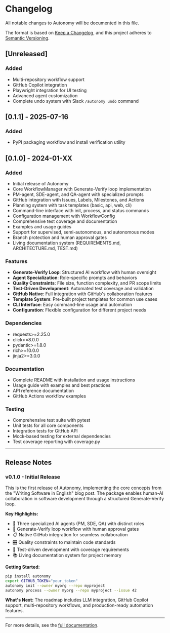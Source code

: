 # Changelog

All notable changes to Autonomy will be documented in this file.

The format is based on [Keep a Changelog](https://keepachangelog.com/en/1.0.0/),
and this project adheres to [Semantic Versioning](https://semver.org/spec/v2.0.0.html).

## [Unreleased]

### Added
- Multi-repository workflow support
- GitHub Copilot integration
- Playwright integration for UI testing
- Advanced agent customization
- Complete undo system with Slack `/autonomy undo` command

## [0.1.1] - 2025-07-16
### Added
- PyPI packaging workflow and install verification utility

## [0.1.0] - 2024-01-XX

### Added
- Initial release of Autonomy
- Core WorkflowManager with Generate-Verify loop implementation
- PM-agent, SDE-agent, and QA-agent with specialized prompts
- GitHub integration with Issues, Labels, Milestones, and Actions
- Planning system with task templates (basic, api, web, cli)
- Command-line interface with init, process, and status commands
- Configuration management with WorkflowConfig
- Comprehensive test coverage and documentation
- Examples and usage guides
- Support for supervised, semi-autonomous, and autonomous modes
- Branch protection and human approval gates
- Living documentation system (REQUIREMENTS.md, ARCHITECTURE.md, TEST.md)

### Features
- **Generate-Verify Loop**: Structured AI workflow with human oversight
- **Agent Specialization**: Role-specific prompts and behaviors
- **Quality Constraints**: File size, function complexity, and PR scope limits
- **Test-Driven Development**: Automated test coverage and validation
- **GitHub Native**: Full integration with GitHub's collaboration features
- **Template System**: Pre-built project templates for common use cases
- **CLI Interface**: Easy command-line usage and automation
- **Configuration**: Flexible configuration for different project needs

### Dependencies
- requests>=2.25.0
- click>=8.0.0
- pydantic>=1.8.0
- rich>=10.0.0
- jinja2>=3.0.0

### Documentation
- Complete README with installation and usage instructions
- Usage guide with examples and best practices
- API reference documentation
- GitHub Actions workflow examples

### Testing
- Comprehensive test suite with pytest
- Unit tests for all core components
- Integration tests for GitHub API
- Mock-based testing for external dependencies
- Test coverage reporting with coverage.py

---

## Release Notes

### v0.1.0 - Initial Release

This is the first release of Autonomy, implementing the core concepts from the "Writing Software in English" blog post. The package enables human-AI collaboration in software development through a structured Generate-Verify loop.

**Key Highlights:**
- 🤖 Three specialized AI agents (PM, SDE, QA) with distinct roles
- 🔄 Generate-Verify loop workflow with human approval gates
- 📋 Native GitHub integration for seamless collaboration
- 🎛️ Quality constraints to maintain code standards
- 🧪 Test-driven development with coverage requirements
- 📚 Living documentation system for project memory

**Getting Started:**
```bash
pip install autonomy
export GITHUB_TOKEN="your_token"
autonomy init --owner myorg --repo myproject
autonomy process --owner myorg --repo myproject --issue 42
```

**What's Next:**
The roadmap includes LLM integration, GitHub Copilot support, multi-repository workflows, and production-ready automation features.

---

For more details, see the [full documentation](https://github.com/mehulbhardwaj/autonomy#readme).
